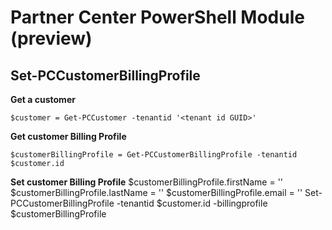 # Partner Center PowerShell Module (preview) #

## Set-PCCustomerBillingProfile ##

**Get a customer**

    $customer = Get-PCCustomer -tenantid '<tenant id GUID>'

**Get customer Billing Profile**

    $customerBillingProfile = Get-PCCustomerBillingProfile -tenantid $customer.id

**Set customer Billing Profile**
    $customerBillingProfile.firstName = '<first name>'
    $customerBillingProfile.lastName = '<last name>'
    $customerBillingProfile.email = '<email>'
    Set-PCCustomerBillingProfile -tenantid $customer.id -billingprofile $customerBillingProfile


